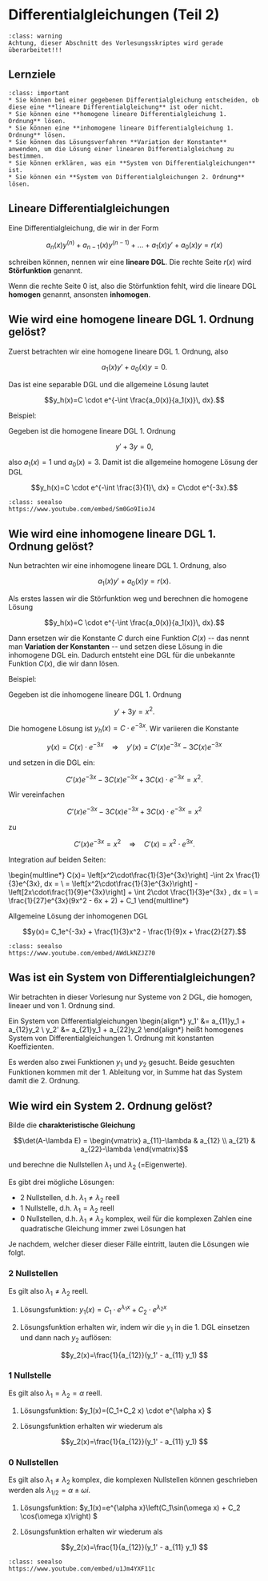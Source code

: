 # Differentialgleichungen (Teil 2)

```{admonition} Warnung
:class: warning
Achtung, dieser Abschnitt des Vorlesungsskriptes wird gerade überarbeitet!!!
```


## Lernziele
```{admonition} Lernziele
:class: important
* Sie können bei einer gegebenen Differentialgleichung entscheiden, ob diese eine **lineare Differentialgleichung** ist oder nicht.
* Sie können eine **homogene lineare Differentialgleichung 1. Ordnung** lösen.
* Sie können eine **inhomogene lineare Differentialgleichung 1. Ordnung** lösen.
* Sie können das Lösungsverfahren **Variation der Konstante** anwenden, um die Lösung einer linearen Differentialgleichung zu bestimmen.
* Sie können erklären, was ein **System von Differentialgleichungen** ist.
* Sie können ein **System von Differentialgleichungen 2. Ordnung** lösen.
```
<!-- #endregion -->

## Lineare Differentialgleichungen

Eine Differentialgleichung, die wir in der Form

$$a_n(x)y^{(n)} + a_{n-1}(x)y^{(n-1)}+ \ldots + a_1(x)y' + a_0(x)y = r(x)$$

schreiben können, nennen wir eine **lineare DGL**. Die rechte Seite $r(x)$ wird **Störfunktion** genannt.

Wenn die rechte Seite 0 ist, also die Störfunktion fehlt, wird die lineare DGL **homogen** genannt, ansonsten **inhomogen**. 


## Wie wird eine homogene lineare DGL 1. Ordnung gelöst?

Zuerst betrachten wir eine homogene lineare DGL 1. Ordnung, also

$$a_1(x)y' + a_0(x)y = 0.$$

Das ist eine separable DGL und die allgemeine Lösung lautet

$$y_h(x)=C \cdot e^{-\int \frac{a_0(x)}{a_1(x)}\, dx}.$$

Beispiel:

Gegeben ist die homogene lineare DGL 1. Ordnung

$$y'+3y=0,$$

also $a_1(x)=1$ und $a_0(x)=3$. Damit ist die allgemeine homogene Lösung der DGL

$$y_h(x)=C \cdot e^{-\int \frac{3}{1}\, dx} = C\cdot e^{-3x}.$$

```{admonition} Video
:class: seealso
https://www.youtube.com/embed/Sm0Go9IioJ4
```

## Wie wird eine inhomogene lineare DGL 1. Ordnung gelöst?

Nun betrachten wir eine inhomogene lineare DGL 1. Ordnung, also

$$a_1(x)y' + a_0(x) y = r(x).$$

Als erstes lassen wir die Störfunktion weg und berechnen die homogene Lösung

$$y_h(x)=C \cdot e^{-\int \frac{a_0(x)}{a_1(x)}\, dx}.$$

Dann ersetzen wir die Konstante $C$ durch eine Funktion $C(x)$ -- das nennt man **Variation der Konstanten** -- und setzen diese Lösung in die inhomogene DGL ein. Dadurch entsteht eine DGL für die unbekannte Funktion $C(x)$, die wir dann lösen.

Beispiel:

Gegeben ist die inhomogene lineare DGL 1. Ordnung

$$y'+3y=x^2.$$

Die homogene Lösung ist $y_h(x)=C\cdot e^{-3x}$. Wir variieren die Konstante

$$y(x)=C(x)\cdot e^{-3x} \quad \Rightarrow \quad y'(x)=C'(x)e^{-3x} -3 C(x) e^{-3x}$$

und setzen in die DGL ein:

$$C'(x)e^{-3x} -3 C(x) e^{-3x} + 3C(x)\cdot e^{-3x} = x^2.$$

Wir vereinfachen

$$C'(x)e^{-3x} -3 C(x) e^{-3x} + 3C(x)\cdot e^{-3x} = x^2$$

zu

$$ C'(x)e^{-3x} = x^2 \quad \Rightarrow \quad C'(x)=x^2\cdot e^{3x}.$$

Integration auf beiden Seiten:

\begin{multline*}
C(x)= \left[x^2\cdot\frac{1}{3}e^{3x}\right] -\int 2x \frac{1}{3}e^{3x}\, dx = \\
= \left[x^2\cdot\frac{1}{3}e^{3x}\right] - \left[2x\cdot\frac{1}{9}e^{3x}\right] + \int 2\cdot  \frac{1}{3}e^{3x} \, dx = \\
= \frac{1}{27}e^{3x}(9x^2 - 6x + 2) + C_1
\end{multline*}

Allgemeine Lösung der inhomogenen DGL

$$y(x)= C_1e^{-3x} + \frac{1}{3}x^2 - \frac{1}{9}x + \frac{2}{27}.$$


```{admonition} Video
:class: seealso
https://www.youtube.com/embed/AWdLkNZJZ70
```

## Was ist ein System von Differentialgleichungen?

Wir betrachten in dieser Vorlesung nur Systeme von 2 DGL, die homogen, lineaer und von 1. Ordnung sind.

Ein System von Differentialgleichungen
\begin{align*}
y_1' &= a_{11}y_1 + a_{12}y_2 \\ 
y_2' &= a_{21}y_1 + a_{22}y_2
\end{align*}
heißt homogenes System von Differentialgleichungen 1. Ordnung mit konstanten Koeffizienten.

Es werden also zwei Funktionen $y_1$ und $y_2$ gesucht. Beide gesuchten Funktionen kommen mit der 1. Ableitung vor, in Summe hat das System damit die 2. Ordnung.

<!-- #region -->
## Wie wird ein System 2. Ordnung gelöst?

Bilde die **charakteristische Gleichung**

$$\det(A-\lambda E) = \begin{vmatrix} a_{11}-\lambda & a_{12} \\ a_{21} & a_{22}-\lambda \end{vmatrix}$$

und berechne die Nullstellen $\lambda_1$ und $\lambda_2$ (=Eigenwerte).

Es gibt drei mögliche Lösungen:

* 2 Nullstellen, d.h. $\lambda_1 \neq \lambda_2$ reell
* 1 Nullstelle, d.h. $\lambda_1 = \lambda_2$ reell
* 0 Nullstellen, d.h. $\lambda_1 \neq \lambda_2$ komplex, weil für die komplexen Zahlen eine quadratische Gleichung immer zwei Lösungen hat

Je nachdem, welcher dieser dieser Fälle eintritt, lauten die Lösungen wie folgt.

### 2 Nullstellen

Es gilt also $\lambda_1 \neq \lambda_2$ reell.

1. Lösungsfunktion: $y_1(x)=C_1\cdot e^{\lambda_1 x} + C_2\cdot e^{\lambda_2 x}$ 

2. Lösungsfunktion erhalten wir, indem wir die $y_1$ in die 1. DGL einsetzen und dann nach $y_2$ auflösen:

$$y_2(x)=\frac{1}{a_{12}}(y_1' - a_{11} y_1) $$

### 1 Nullstelle 

Es gilt also $\lambda_1 = \lambda_2 = \alpha$ reell.

1. Lösungsfunktion: $y_1(x)=(C_1+C_2 x) \cdot e^{\alpha x} $

2. Lösungsfunktion erhalten wir wiederum als

$$y_2(x)=\frac{1}{a_{12}}(y_1' - a_{11} y_1) $$


### 0 Nullstellen

Es gilt also $\lambda_1 \neq \lambda_2$ komplex, die komplexen Nullstellen können geschrieben werden als $\lambda_{1/2}=\alpha \pm \omega i$. 

1. Lösungsfunktion: $y_1(x)=e^{\alpha x}\left(C_1\sin(\omega x) + C_2 \cos(\omega x)\right) $

2. Lösungsfunktion erhalten wir wiederum als

$$y_2(x)=\frac{1}{a_{12}}(y_1' - a_{11} y_1) $$

<!-- #endregion -->

```{admonition} Video
:class: seealso
https://www.youtube.com/embed/u1Jm4YXF11c
```
